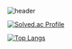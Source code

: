 ![header](https://capsule-render.vercel.app/api?type=wave&color=auto&height=300&section=header&text=bsyun0571&fontSize=90)


[![Solved.ac Profile](http://mazassumnida.wtf/api/v2/generate_badge?boj=bsyun0571)](https://solved.ac/bsyun0571/)

[![Top Langs](https://github-readme-stats.vercel.app/api/top-langs/?username=bsyun0571&exclude_repo=opensource-Y-6&hide=css)](https://github.com/bsyun0571/github-readme-stats)


<!--
**bsyun0571/bsyun0571** is a ✨ _special_ ✨ repository because its `README.md` (this file) appears on your GitHub profile.

Here are some ideas to get you started:

- 🔭 I’m currently working on ...
- 🌱 I’m currently learning ...
- 👯 I’m looking to collaborate on ...
- 🤔 I’m looking for help with ...
- 💬 Ask me about ...
- 📫 How to reach me: ...
- 😄 Pronouns: ...
- ⚡ Fun fact: ...
-->
